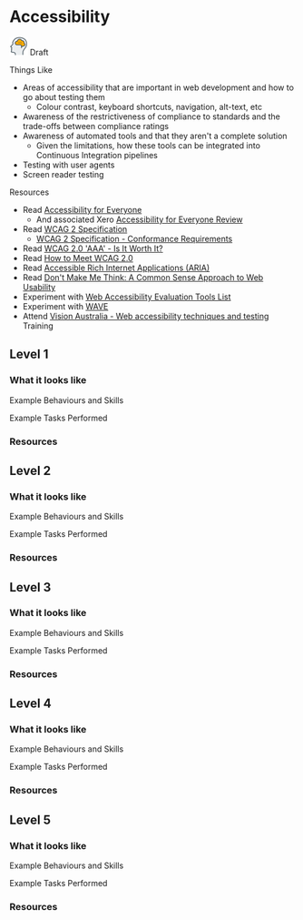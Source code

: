 # Accessibility 
![Draft](../Images/head-brains.png) Draft  

Things Like
 - Areas of accessibility that are important in web development and how to go about testing them
    - Colour contrast, keyboard shortcuts, navigation, alt-text, etc
 - Awareness of the restrictiveness of compliance to standards and the trade-offs between compliance ratings
 - Awareness of automated tools and that they aren't a complete solution
    - Given the limitations, how these tools can be integrated into Continuous Integration pipelines
 - Testing with user agents
 - Screen reader testing

Resources
 - Read [Accessibility for Everyone](https://www.amazon.com/Accessibility-Everyone-Laura-Kalbag/dp/1937557618)
    - And associated Xero [Accessibility for Everyone Review](https://confluence.teamxero.com/pages/viewpage.action?spaceKey=QA&postingDay=2018%2F2%2F8&title=Accessibility+for+Everyone)
 - Read [WCAG 2 Specification](https://www.w3.org/TR/WCAG20/)
   - [WCAG 2 Specification - Conformance Requirements](https://www.w3.org/TR/WCAG20/#conformance)
 - Read [WCAG 2.0 'AAA' - Is It Worth It?](https://mediaaccess.org.au/practical-web-accessibility/w3c-column/wcag-20-%E2%80%98aaa%E2%80%99-is-it-worth-it)
 - Read [How to Meet WCAG 2.0](https://www.w3.org/WAI/WCAG20/quickref/?currentsidebar=%23col_customize&showtechniques=132&levels=aaa&techniques=sufficient%2Cadvisory)
 - Read [Accessible Rich Internet Applications (ARIA)](https://developer.mozilla.org/en-US/docs/Web/Accessibility/ARIA)
 - Read [Don't Make Me Think: A Common Sense Approach to Web Usability](https://www.amazon.com/Dont-Make-Me-Think-Usability/dp/0321344758)
 - Experiment with [Web Accessibility Evaluation Tools List](https://www.w3.org/WAI/ER/tools/)
 - Experiment with [WAVE](https://wave.webaim.org/)
 - Attend [Vision Australia - Web accessibility techniques and testing](https://www.visionaustralia.org/services/digital-access/training/web-accessibility-techniques) Training

## Level 1

### What it looks like

Example Behaviours and Skills

Example Tasks Performed

### Resources

## Level 2

### What it looks like

Example Behaviours and Skills

Example Tasks Performed

### Resources

## Level 3

### What it looks like

Example Behaviours and Skills

Example Tasks Performed

### Resources

## Level 4

### What it looks like

Example Behaviours and Skills

Example Tasks Performed

### Resources

## Level 5

### What it looks like

Example Behaviours and Skills

Example Tasks Performed

### Resources